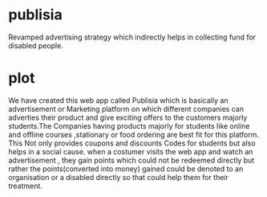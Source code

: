# publisia
Revamped advertising strategy which indirectly helps in collecting fund for disabled people.
</br>

# plot
We have created this web app called Publisia which is basically an advertisement or Marketing platform on which different companies can adverties their product and give exciting offers to the customers majorly students.The Companies having products majorly for students like online and offline courses ,stationary or food ordering are best fit for this platform. This Not only provides coupons and discounts Codes for students but also helps in a social cause. when a costumer visits the web app and watch an advertisement , they gain points which could not be redeemed directly but rather the points(converted into money) gained could be denoted to an organisation or a disabled directly so  that could help them for their treatment.
